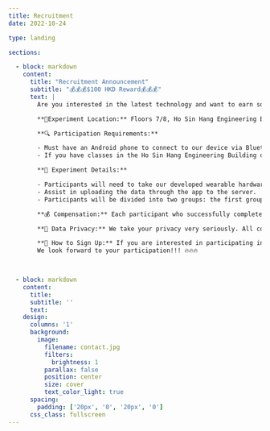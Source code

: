 ```yaml
---
title: Recruitment
date: 2022-10-24

type: landing

sections:

  - block: markdown
    content:
      title: "Recruitment Announcement"
      subtitle: "💰💰💰$100 HKD Reward💰💰💰"
      text: |
        Are you interested in the latest technology and want to earn some extra money💰? Join our experiment!! This experiment will take place during your daily campus life and will not take up much of your time! 🔥🔥🔥

        **📍Experiment Location:** Floors 7/8, Ho Sin Hang Engineering Building (SHB), CUHK 

        **🔍 Participation Requirements:**

        - Must have an Android phone to connect to our device via Bluetooth and help upload data.
        - If you have classes in the Ho Sin Hang Engineering Building on Floors 7/8, this experiment will not require much additional time from you.

        **🔬 Experiment Details:**

        - Participants will need to take our developed wearable hardware device "SocialPal" and install our provided app to connect the device via Bluetooth and collect data. "SocialPal" is a hardware device that integrates Ultra-Wideband (UWB) radio, Bluetooth, and inertial sensors, and the collected data will be used for social contact tracing.
        - Assist in uploading the data through the app to the server.
        - Participants will be divided into two groups: the first group will attend classes as usual; the second group will be asked to move more frequently.

        **💰 Compensation:** Each participant who successfully completes the experiment will receive a compensation of $100 per session, which may increase depending on the quality of the data and the degree of participation in the experiment.

        **🔐 Data Privacy:** We take your privacy very seriously. All collected data will be securely managed, and any personal information will be anonymized. We follow strict confidentiality and privacy guidelines to protect your information.

        **📝 How to Sign Up:** If you are interested in participating in this unique experiment, please click the button blow to sign up.
        We look forward to your participation!!! 🔥🔥🔥
      


  - block: markdown
    content:
      title:
      subtitle: ''
      text:
    design:
      columns: '1'
      background:
        image: 
          filename: contact.jpg
          filters:
            brightness: 1
          parallax: false
          position: center
          size: cover
          text_color_light: true
      spacing:
        padding: ['20px', '0', '20px', '0']
      css_class: fullscreen
---
```

